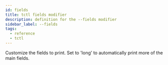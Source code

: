 ```yaml
---
id: fields
title: tctl fields modifier
description: definition for the --fields modifier
sidebar_label: --fields
tags:
  - reference
  - tctl
---
```


Customize the fields to print.
Set to 'long' to automatically print more of the main fields.
